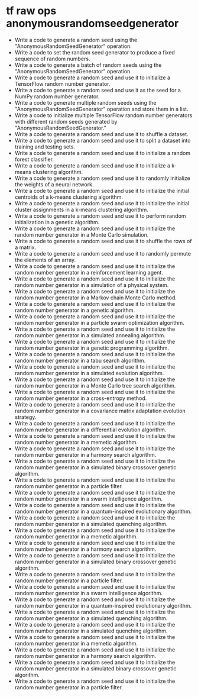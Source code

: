 # tf raw ops anonymousrandomseedgenerator

- Write a code to generate a random seed using the "AnonymousRandomSeedGenerator" operation.
- Write a code to set the random seed generator to produce a fixed sequence of random numbers.
- Write a code to generate a batch of random seeds using the "AnonymousRandomSeedGenerator" operation.
- Write a code to generate a random seed and use it to initialize a TensorFlow random number generator.
- Write a code to generate a random seed and use it as the seed for a NumPy random number generator.
- Write a code to generate multiple random seeds using the "AnonymousRandomSeedGenerator" operation and store them in a list.
- Write a code to initialize multiple TensorFlow random number generators with different random seeds generated by "AnonymousRandomSeedGenerator."
- Write a code to generate a random seed and use it to shuffle a dataset.
- Write a code to generate a random seed and use it to split a dataset into training and testing sets.
- Write a code to generate a random seed and use it to initialize a random forest classifier.
- Write a code to generate a random seed and use it to initialize a k-means clustering algorithm.
- Write a code to generate a random seed and use it to randomly initialize the weights of a neural network.
- Write a code to generate a random seed and use it to initialize the initial centroids of a k-means clustering algorithm.
- Write a code to generate a random seed and use it to initialize the initial cluster assignments in a k-means clustering algorithm.
- Write a code to generate a random seed and use it to perform random initialization in a genetic algorithm.
- Write a code to generate a random seed and use it to initialize the random number generator in a Monte Carlo simulation.
- Write a code to generate a random seed and use it to shuffle the rows of a matrix.
- Write a code to generate a random seed and use it to randomly permute the elements of an array.
- Write a code to generate a random seed and use it to initialize the random number generator in a reinforcement learning agent.
- Write a code to generate a random seed and use it to initialize the random number generator in a simulation of a physical system.
- Write a code to generate a random seed and use it to initialize the random number generator in a Markov chain Monte Carlo method.
- Write a code to generate a random seed and use it to initialize the random number generator in a genetic algorithm.
- Write a code to generate a random seed and use it to initialize the random number generator in a particle swarm optimization algorithm.
- Write a code to generate a random seed and use it to initialize the random number generator in a simulated annealing algorithm.
- Write a code to generate a random seed and use it to initialize the random number generator in a genetic programming algorithm.
- Write a code to generate a random seed and use it to initialize the random number generator in a tabu search algorithm.
- Write a code to generate a random seed and use it to initialize the random number generator in a simulated evolution algorithm.
- Write a code to generate a random seed and use it to initialize the random number generator in a Monte Carlo tree search algorithm.
- Write a code to generate a random seed and use it to initialize the random number generator in a cross-entropy method.
- Write a code to generate a random seed and use it to initialize the random number generator in a covariance matrix adaptation evolution strategy.
- Write a code to generate a random seed and use it to initialize the random number generator in a differential evolution algorithm.
- Write a code to generate a random seed and use it to initialize the random number generator in a memetic algorithm.
- Write a code to generate a random seed and use it to initialize the random number generator in a harmony search algorithm.
- Write a code to generate a random seed and use it to initialize the random number generator in a simulated binary crossover genetic algorithm.
- Write a code to generate a random seed and use it to initialize the random number generator in a particle filter.
- Write a code to generate a random seed and use it to initialize the random number generator in a swarm intelligence algorithm.
- Write a code to generate a random seed and use it to initialize the random number generator in a quantum-inspired evolutionary algorithm.
- Write a code to generate a random seed and use it to initialize the random number generator in a simulated quenching algorithm.
- Write a code to generate a random seed and use it to initialize the random number generator in a memetic algorithm.
- Write a code to generate a random seed and use it to initialize the random number generator in a harmony search algorithm.
- Write a code to generate a random seed and use it to initialize the random number generator in a simulated binary crossover genetic algorithm.
- Write a code to generate a random seed and use it to initialize the random number generator in a particle filter.
- Write a code to generate a random seed and use it to initialize the random number generator in a swarm intelligence algorithm.
- Write a code to generate a random seed and use it to initialize the random number generator in a quantum-inspired evolutionary algorithm.
- Write a code to generate a random seed and use it to initialize the random number generator in a simulated quenching algorithm.
- Write a code to generate a random seed and use it to initialize the random number generator in a simulated quenching algorithm.
- Write a code to generate a random seed and use it to initialize the random number generator in a memetic algorithm.
- Write a code to generate a random seed and use it to initialize the random number generator in a harmony search algorithm.
- Write a code to generate a random seed and use it to initialize the random number generator in a simulated binary crossover genetic algorithm.
- Write a code to generate a random seed and use it to initialize the random number generator in a particle filter.
